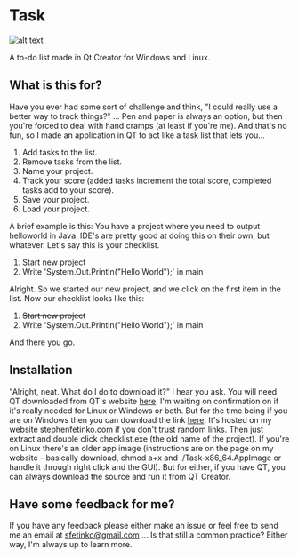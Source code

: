 # Task
![alt text](https://stephenfetinko.com/img/task.png)

A to-do list made in Qt Creator for Windows and Linux.

## What is this for?
Have you ever had some sort of challenge and think, "I could really use a better way to track things?" ... Pen and paper is always an option, but then you're forced to deal with hand cramps (at least if you're me). And that's no fun, so I made an application in QT to act like a task list that lets you...

1. Add tasks to the list.
2. Remove tasks from the list.
3. Name your project.
4. Track your score (added tasks increment the total score, completed tasks add to your score).
5. Save your project.
6. Load your project.

A brief example is this: 
You have a project where you need to output helloworld in Java. IDE's are pretty good at doing this on their own, but whatever. Let's say this is your checklist.

1. Start new project
2. Write 'System.Out.Println("Hello World");' in main

Alright. So we started our new project, and we click on the first item in the list. Now our checklist looks like this:

1. ~~Start new project~~
2. Write 'System.Out.Println("Hello World");' in main

And there you go.


## Installation
"Alright, neat. What do I do to download it?" I hear you ask. You will need QT downloaded from QT's website [here](https://www.qt.io/download). I'm waiting on confirmation on if it's really needed for Linux or Windows or both. But for the time being if you are on Windows then you can download the link [here](https://stephenfetinko.com/Task.7z). It's hosted on my website stephenfetinko.com if you don't trust random links. Then just extract and double click checklist.exe (the old name of the project). If you're on Linux there's an older app image (instructions are on the page on my website - basically download, chmod a+x and ./Task-x86_64.AppImage or handle it through right click and the GUI). But for either, if you have QT, you can always download the source and run it from QT Creator.

## Have some feedback for me?
If you have any feedback please either make an issue or feel free to send me an email at sfetinko@gmail.com ... Is that still a common practice? Either way, I'm always up to learn more.

